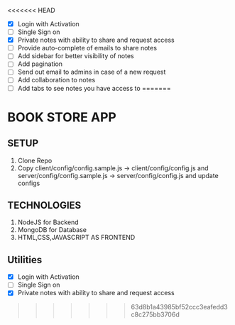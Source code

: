 <<<<<<< HEAD
- [x] Login with Activation
- [ ] Single Sign on
- [x] Private notes with ability to share and request access
- [ ] Provide auto-complete of emails to share notes
- [ ] Add sidebar for better visibility of notes
- [ ] Add pagination
- [ ] Send out email to admins in case of a new request
- [ ] Add collaboration to notes
- [ ] Add tabs to see notes you have access to
=======
# BOOK STORE APP


## SETUP 
1. Clone Repo
2. Copy client/config/config.sample.js -> client/config/config.js and server/config/config.sample.js -> server/config/config.js and update configs


## TECHNOLOGIES
1. NodeJS for Backend
2. MongoDB for Database 
3. HTML,CSS,JAVASCRIPT AS FRONTEND

## Utilities

- [x] Login with Activation
- [ ] Single Sign on
- [x] Private notes with ability to share and request access

>>>>>>> 63d8b1a43985bf52ccc3eafedd3c8c275bb3706d
